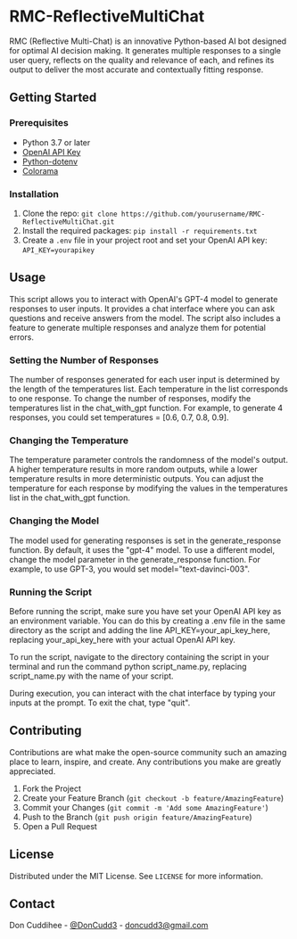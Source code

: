 # RMC-ReflectiveMultiChat

RMC (Reflective Multi-Chat) is an innovative Python-based AI bot designed for optimal AI decision making. It generates multiple responses to a single user query, reflects on the quality and relevance of each, and refines its output to deliver the most accurate and contextually fitting response.

## Getting Started

### Prerequisites

- Python 3.7 or later
- [OpenAI API Key](https://beta.openai.com/signup/)
- [Python-dotenv](https://pypi.org/project/python-dotenv/)
- [Colorama](https://pypi.org/project/colorama/)

### Installation

1. Clone the repo: `git clone https://github.com/yourusername/RMC-ReflectiveMultiChat.git`
2. Install the required packages: `pip install -r requirements.txt`
3. Create a `.env` file in your project root and set your OpenAI API key: `API_KEY=yourapikey`

## Usage

This script allows you to interact with OpenAI's GPT-4 model to generate responses to user inputs. It provides a chat interface where you can ask questions and receive answers from the model. The script also includes a feature to generate multiple responses and analyze them for potential errors.

### Setting the Number of Responses
The number of responses generated for each user input is determined by the length of the temperatures list. Each temperature in the list corresponds to one response. To change the number of responses, modify the temperatures list in the chat_with_gpt function. For example, to generate 4 responses, you could set temperatures = [0.6, 0.7, 0.8, 0.9].

### Changing the Temperature
The temperature parameter controls the randomness of the model's output. A higher temperature results in more random outputs, while a lower temperature results in more deterministic outputs. You can adjust the temperature for each response by modifying the values in the temperatures list in the chat_with_gpt function.

### Changing the Model
The model used for generating responses is set in the generate_response function. By default, it uses the "gpt-4" model. To use a different model, change the model parameter in the generate_response function. For example, to use GPT-3, you would set model="text-davinci-003".

### Running the Script
Before running the script, make sure you have set your OpenAI API key as an environment variable. You can do this by creating a .env file in the same directory as the script and adding the line API_KEY=your_api_key_here, replacing your_api_key_here with your actual OpenAI API key.

To run the script, navigate to the directory containing the script in your terminal and run the command python script_name.py, replacing script_name.py with the name of your script.

During execution, you can interact with the chat interface by typing your inputs at the prompt. To exit the chat, type "quit".

## Contributing

Contributions are what make the open-source community such an amazing place to learn, inspire, and create. Any contributions you make are greatly appreciated.

1. Fork the Project
2. Create your Feature Branch (`git checkout -b feature/AmazingFeature`)
3. Commit your Changes (`git commit -m 'Add some AmazingFeature'`)
4. Push to the Branch (`git push origin feature/AmazingFeature`)
5. Open a Pull Request

## License

Distributed under the MIT License. See `LICENSE` for more information.

## Contact

Don Cuddihee - [@DonCudd3](https://twitter.com/DonCudd3) - doncudd3@gmail.com
